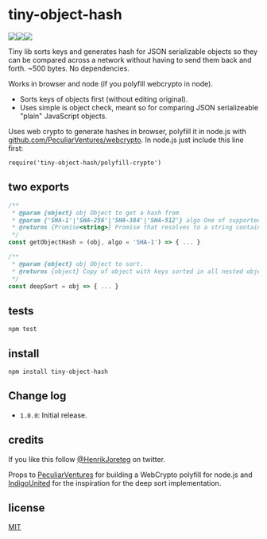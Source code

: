 # tiny-object-hash

![](https://img.shields.io/npm/dm/tiny-object-hash.svg)![](https://img.shields.io/npm/v/tiny-object-hash.svg)![](https://img.shields.io/npm/l/tiny-object-hash.svg)

Tiny lib sorts keys and generates hash for JSON serializable objects so they can be compared across a network without having to send them back and forth. ~500 bytes. No dependencies.

Works in browser and node (if you polyfill webcrypto in node).

- Sorts keys of objects first (without editing original).
- Uses simple is object check, meant so for comparing JSON serializeable "plain" JavaScript objects.

Uses web crypto to generate hashes in browser, polyfill it in node.js with [github.com/PeculiarVentures/webcrypto](github.com/PeculiarVentures/webcrypto). In node.js just include this line first:

`require('tiny-object-hash/polyfill-crypto')`

## two exports

```js
/**
 * @param {object} obj Object to get a hash from
 * @param {'SHA-1'|'SHA-256'|'SHA-384'|'SHA-512'} algo One of supported subtle crypto digest formats
 * @returns {Promise<string>} Promise that resolves to a string containing the hash
 */
const getObjectHash = (obj, algo = 'SHA-1') => { ... }
```

```js
/**
 * @param {object} obj Object to sort.
 * @returns {object} Copy of object with keys sorted in all nested objects
 */
const deepSort = obj => { ... }
```

## tests

`npm test`

## install

```
npm install tiny-object-hash
```

## Change log

- `1.0.0`: Initial release.

## credits

If you like this follow [@HenrikJoreteg](http://twitter.com/henrikjoreteg) on twitter.

Props to [PeculiarVentures](github.com/PeculiarVentures/webcrypto) for building a WebCrypto polyfill for node.js and [IndigoUnited](https://github.com/IndigoUnited/js-deep-sort-object#readme) for the inspiration for the deep sort implementation.

## license

[MIT](http://mit.joreteg.com/)

